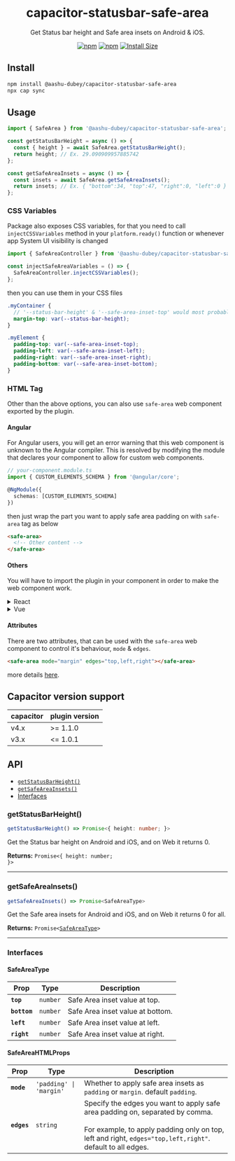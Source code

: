 <div align="center">

# capacitor-statusbar-safe-area

Get Status bar height and Safe area insets on Android & iOS.

[![npm](https://img.shields.io/npm/v/@aashu-dubey/capacitor-statusbar-safe-area?style=flat-square)](https://www.npmjs.com/package/@aashu-dubey/capacitor-statusbar-safe-area) [![npm](https://img.shields.io/npm/dm/@aashu-dubey/capacitor-statusbar-safe-area?style=flat-square)](https://www.npmjs.com/package/@aashu-dubey/capacitor-statusbar-safe-area) [![Install Size](https://packagephobia.now.sh/badge?p=@aashu-dubey/capacitor-statusbar-safe-area)](https://www.npmjs.com/package/@aashu-dubey/capacitor-statusbar-safe-area)

</div>

## Install

```bash
npm install @aashu-dubey/capacitor-statusbar-safe-area
npx cap sync
```

## Usage

```typescript
import { SafeArea } from '@aashu-dubey/capacitor-statusbar-safe-area';

const getStatusBarHeight = async () => {
  const { height } = await SafeArea.getStatusBarHeight();
  return height; // Ex. 29.090909957885742
};

const getSafeAreaInsets = async () => {
  const insets = await SafeArea.getSafeAreaInsets();
  return insets; // Ex. { "bottom":34, "top":47, "right":0, "left":0 }
};
```

### CSS Variables

Package also exposes CSS variables, for that you need to call `injectCSSVariables` method in your `platform.ready()` function or whenever app System UI visibility is changed

```typescript
import { SafeAreaController } from '@aashu-dubey/capacitor-statusbar-safe-area';

const injectSafeAreaVariables = () => {
  SafeAreaController.injectCSSVariables();
};
```

then you can use them in your CSS files

```scss
.myContainer {
  // '--status-bar-height' & '--safe-area-inset-top' would most probably be same
  margin-top: var(--status-bar-height);
}

.myElement {
  padding-top: var(--safe-area-inset-top);
  padding-left: var(--safe-area-inset-left);
  padding-right: var(--safe-area-inset-right);
  padding-bottom: var(--safe-area-inset-bottom);
}
```

### HTML Tag

Other than the above options, you can also use `safe-area` web component exported by the plugin.

#### Angular

For Angular users, you will get an error warning that this web component is unknown to the Angular compiler. This is resolved by modifying the module that declares your component to allow for custom web components.

```ts
// your-component.module.ts
import { CUSTOM_ELEMENTS_SCHEMA } from '@angular/core';

@NgModule({
  schemas: [CUSTOM_ELEMENTS_SCHEMA]
})
```

then just wrap the part you want to apply safe area padding on with `safe-area` tag as below

```html
<safe-area>
  <!-- Other content -->
</safe-area>
```

#### Others

You will have to import the plugin in your component in order to make the web component work.

<details>
<summary>React</summary>

```jsx
import '@aashu-dubey/capacitor-statusbar-safe-area';
// or with named import if you're also using other APIs from plugin
// import { SafeArea } from '@aashu-dubey/capacitor-statusbar-safe-area';

const MyComponent = () => {
  return (
    <safe-area>
      // Other content
    </safe-area>
  );
}
```

</details>

<details>
<summary>Vue</summary>

```html
<template>
  <safe-area>
    <!-- Other content -->
  </safe-area>
</template>

<script setup lang="ts">
import '@aashu-dubey/capacitor-statusbar-safe-area';
// or with named import if you're also using other APIs from plugin
// import { SafeArea } from '@aashu-dubey/capacitor-statusbar-safe-area';
</script>
```

</details>

#### Attributes

There are two attributes, that can be used with the `safe-area` web component to control it's behaviour, `mode` & `edges`.

```html
<safe-area mode="margin" edges="top,left,right"></safe-area>
```

more details [here](#safeareahtmlprops).

## Capacitor version support

| capacitor | plugin version |
| --------- | -------------- |
| v4.x      | >= 1.1.0          |
| v3.x      | <= 1.0.1       |

## API

<docgen-index>

* [`getStatusBarHeight()`](#getstatusbarheight)
* [`getSafeAreaInsets()`](#getsafeareainsets)
* [Interfaces](#interfaces)

</docgen-index>

<docgen-api>
<!--Update the source file JSDoc comments and rerun docgen to update the docs below-->

### getStatusBarHeight()

```typescript
getStatusBarHeight() => Promise<{ height: number; }>
```

Get the Status bar height on Android and iOS, and on Web it returns 0.

**Returns:** <code>Promise&lt;{ height: number; }&gt;</code>

--------------------


### getSafeAreaInsets()

```typescript
getSafeAreaInsets() => Promise<SafeAreaType>
```

Get the Safe area insets for Android and iOS, and on Web it returns 0 for all.

**Returns:** <code>Promise&lt;<a href="#safeareatype">SafeAreaType</a>&gt;</code>

--------------------


### Interfaces


#### SafeAreaType

| Prop         | Type                | Description                      |
| ------------ | ------------------- | -------------------------------- |
| **`top`**    | <code>number</code> | Safe Area inset value at top.    |
| **`bottom`** | <code>number</code> | Safe Area inset value at bottom. |
| **`left`**   | <code>number</code> | Safe Area inset value at left.   |
| **`right`**  | <code>number</code> | Safe Area inset value at right.  |

</docgen-api>

#### SafeAreaHTMLProps

| Prop        | Type                               | Description                                                                                                                                                              |
| ----------- | ---------------------------------- | ------------------------------------------------------------------------------------------------------------------------------------------------------------------------ |
| **`mode`**   | <code>'padding' \| 'margin'</code> | Whether to apply safe area insets as `padding` or `margin`. default `padding`.                                                                                                          |
| **`edges`**  | <code>string</code>                | Specify the edges you want to apply safe area padding on, separated by comma.<br><br>For example, to apply padding only on top, left and right, `edges="top,left,right"`. default to all edges. |
